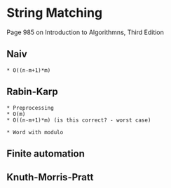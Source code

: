 # String Matching

Page 985 on Introduction to Algorithmns, Third Edition

## Naiv

    * O((n-m+1)*m)

## Rabin-Karp

    * Preprocessing
    * O(m)
    * O((n-m+1)*m) (is this correct? - worst case)

    * Word with modulo

## Finite automation

## Knuth-Morris-Pratt